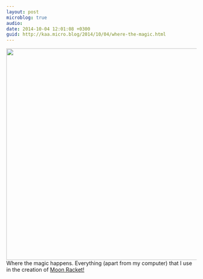 ```yaml
---
layout: post
microblog: true
audio: 
date: 2014-10-04 12:01:08 +0300
guid: http://kaa.micro.blog/2014/10/04/where-the-magic.html
---
```

<img src="http://www.kaa.bz/uploads/2018/95e218c818.jpg" alt="" width="840" height="558" class="alignnone size-full wp-image-378" /> Where the magic happens. Everything (apart from my computer) that I use in the creation of <a href="http://moonracket.com">Moon Racket!</a>
